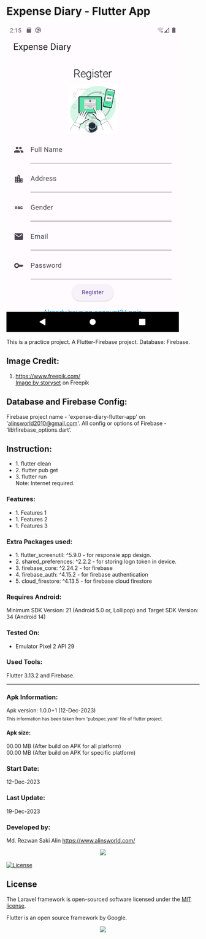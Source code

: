 # Expense Diary - Flutter App

![Alt text](screenshot_1.png "Expense Diary - Flutter App")

This is a practice project. A Flutter-Firebase project. 
Database: Firebase.

## Image Credit:
1. https://www.freepik.com/ </br>
<a href="https://www.freepik.com/free-vector/two-factor-authentication-concept-illustration_12892978.htm#page=2&query=login&position=2&from_view=search&track=sph&uuid=cdd01aa2-1087-49dd-91ef-e96b3756537b">Image by storyset</a> on Freepik

## Database and Firebase Config:
Firebase project name - 'expense-diary-flutter-app' on 'alinsworld2010@gmail.com'.
All config or options of Firebase - ‘lib\firebase_options.dart’. 


## Instruction:
<ul>  
    <li>1. flutter clean</li>
    <li>2. flutter pub get</li>
    <li>3. flutter run</li>
Note: Internet required.
</ul>

### Features:

<ul>
    <li>1. Features 1</li>
    <li>1. Features 2</li>
    <li>1. Features 3</li>
</ul>

### Extra Packages used:
 
<ul>
  <li>1. flutter_screenutil: ^5.9.0 - for responsie app design.</li>
  <li>2. shared_preferences: ^2.2.2 - for storing logn token in device.</li>  
  <li>3. firebase_core: ^2.24.2 - for firebase</li>  
  <li>4. firebase_auth: ^4.15.2 - for firebase authentication</li>  
  <li>5. cloud_firestore: ^4.13.5 - for firebase cloud firestore</li>  
</ul>

### Requires Android:

Minimum SDK Version: 21 (Android 5.0 or, Lollipop) and Target SDK Version: 34 (Android 14)

### Tested On:

- Emulator Pixel 2 API 29

### Used Tools:

Flutter 3.13.2 and Firebase.

<hr>

### Apk Information:
Apk version: 1.0.0+1 (12-Dec-2023) <br />
<sub>This information has been taken from 'pubspec.yaml' file of flutter project.</sub>

#### Apk size:
00.00 MB (After build on APK for all platform) <br />
00.00 MB (After build on APK for specific platform)

### Start Date:

12-Dec-2023

### Last Update:

19-Dec-2023

### Developed by:

Md. Rezwan Saki Alin
https://www.alinsworld.com/

<p align="center"><a href="https://laravel.com" target="_blank"><img src="https://raw.githubusercontent.com/laravel/art/master/logo-lockup/5%20SVG/2%20CMYK/1%20Full%20Color/laravel-logolockup-cmyk-red.svg" width="400"></a></p>

<a href="https://packagist.org/packages/laravel/framework"><img src="https://img.shields.io/packagist/l/laravel/framework" alt="License"></a>

</p>

## License

The Laravel framework is open-sourced software licensed under the [MIT license](https://opensource.org/licenses/MIT).

Flutter is an open source framework by Google.

<p align="center"><a href="https://flutter.dev/" target="_blank"><img src="flutter_logo.svg" width="200"></a></p>
